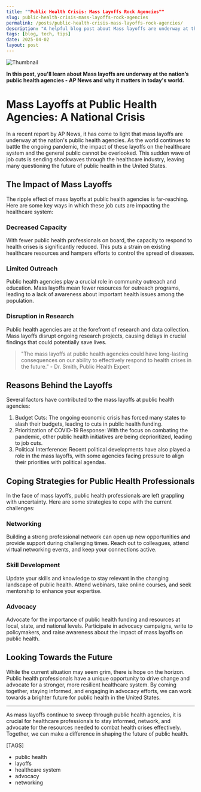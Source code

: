 ```yaml
---
title: ""Public Health Crisis: Mass Layoffs Rock Agencies""
slug: public-health-crisis-mass-layoffs-rock-agencies
permalink: /posts/public-health-crisis-mass-layoffs-rock-agencies/
description: "A helpful blog post about Mass layoffs are underway at the nation’s public health agencies - AP News"
tags: [blog, tech, tips]
date: 2025-04-02
layout: post
---
```


![Thumbnail](https://oaidalleapiprodscus.blob.core.windows.net/private/org-B8Uwqa0SS60raCobmQHn96R5/user-V1V0E1n8qLYsxie27FTkjZHa/img-taCmXGLMPfErjOwwjH2FWv56.png?st=2025-04-02T22%3A13%3A29Z&se=2025-04-03T00%3A13%3A29Z&sp=r&sv=2024-08-04&sr=b&rscd=inline&rsct=image/png&skoid=d505667d-d6c1-4a0a-bac7-5c84a87759f8&sktid=a48cca56-e6da-484e-a814-9c849652bcb3&skt=2025-04-02T16%3A52%3A00Z&ske=2025-04-03T16%3A52%3A00Z&sks=b&skv=2024-08-04&sig=7ypVRLvoHGx1CEF1MZFpjC16JG9hHF90gLbVM2fraq0%3D)

**In this post, you'll learn about Mass layoffs are underway at the nation’s public health agencies - AP News and why it matters in today's world.**

# Mass Layoffs at Public Health Agencies: A National Crisis

In a recent report by AP News, it has come to light that mass layoffs are underway at the nation's public health agencies. As the world continues to battle the ongoing pandemic, the impact of these layoffs on the healthcare system and the general public cannot be overlooked. This sudden wave of job cuts is sending shockwaves through the healthcare industry, leaving many questioning the future of public health in the United States.

## The Impact of Mass Layoffs

The ripple effect of mass layoffs at public health agencies is far-reaching. Here are some key ways in which these job cuts are impacting the healthcare system:

### Decreased Capacity
With fewer public health professionals on board, the capacity to respond to health crises is significantly reduced. This puts a strain on existing healthcare resources and hampers efforts to control the spread of diseases.

### Limited Outreach
Public health agencies play a crucial role in community outreach and education. Mass layoffs mean fewer resources for outreach programs, leading to a lack of awareness about important health issues among the population.

### Disruption in Research
Public health agencies are at the forefront of research and data collection. Mass layoffs disrupt ongoing research projects, causing delays in crucial findings that could potentially save lives.

> "The mass layoffs at public health agencies could have long-lasting consequences on our ability to effectively respond to health crises in the future." - Dr. Smith, Public Health Expert

## Reasons Behind the Layoffs

Several factors have contributed to the mass layoffs at public health agencies:

1. Budget Cuts: The ongoing economic crisis has forced many states to slash their budgets, leading to cuts in public health funding.
2. Prioritization of COVID-19 Response: With the focus on combating the pandemic, other public health initiatives are being deprioritized, leading to job cuts.
3. Political Interference: Recent political developments have also played a role in the mass layoffs, with some agencies facing pressure to align their priorities with political agendas.

## Coping Strategies for Public Health Professionals

In the face of mass layoffs, public health professionals are left grappling with uncertainty. Here are some strategies to cope with the current challenges:

### Networking
Building a strong professional network can open up new opportunities and provide support during challenging times. Reach out to colleagues, attend virtual networking events, and keep your connections active.

### Skill Development
Update your skills and knowledge to stay relevant in the changing landscape of public health. Attend webinars, take online courses, and seek mentorship to enhance your expertise.

### Advocacy
Advocate for the importance of public health funding and resources at local, state, and national levels. Participate in advocacy campaigns, write to policymakers, and raise awareness about the impact of mass layoffs on public health.

## Looking Towards the Future

While the current situation may seem grim, there is hope on the horizon. Public health professionals have a unique opportunity to drive change and advocate for a stronger, more resilient healthcare system. By coming together, staying informed, and engaging in advocacy efforts, we can work towards a brighter future for public health in the United States.

---
As mass layoffs continue to sweep through public health agencies, it is crucial for healthcare professionals to stay informed, network, and advocate for the resources needed to combat health crises effectively. Together, we can make a difference in shaping the future of public health.

[TAGS]
- public health
- layoffs
- healthcare system
- advocacy
- networking
